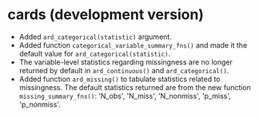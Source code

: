 # cards (development version)

- Added `ard_categorical(statistic)` argument.
- Added function `categorical_variable_summary_fns()` and made it the default value for `ard_categorical(statistic)`.
- The variable-level statistics regarding missingness are no longer returned by default in `ard_continuous()` and `ard_categorical()`.
- Added function `ard_missing()` to tabulate statistics related to missingness. The default statistics returned are from the new function `missing_summary_fns()`: 'N_obs', 'N_miss', 'N_nonmiss', 'p_miss', 'p_nonmiss'.

